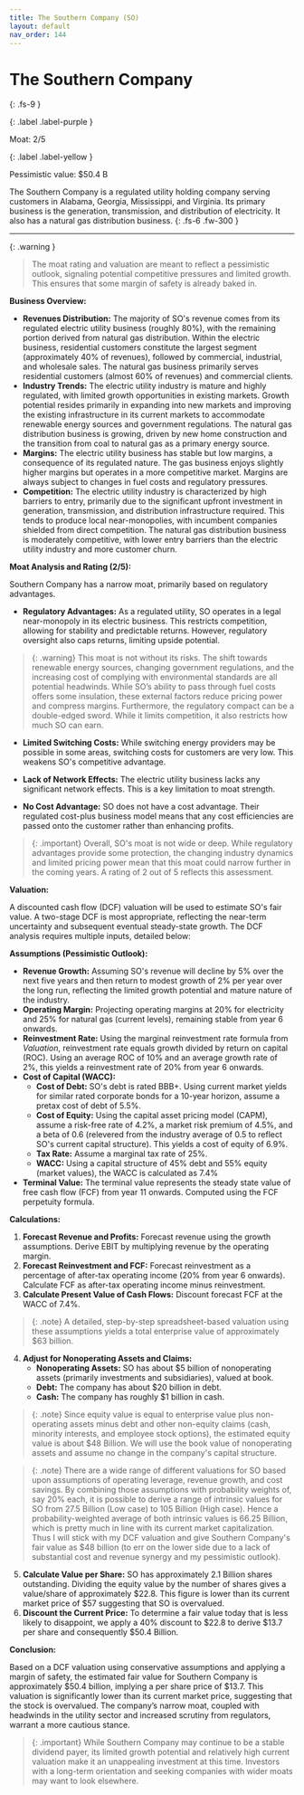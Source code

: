 ```yaml
---
title: The Southern Company (SO)
layout: default
nav_order: 144
---
```


# The Southern Company
{: .fs-9 }

{: .label .label-purple }

Moat: 2/5

{: .label .label-yellow }

Pessimistic value: $50.4 B

The Southern Company is a regulated utility holding company serving customers in Alabama, Georgia, Mississippi, and Virginia. Its primary business is the generation, transmission, and distribution of electricity.  It also has a natural gas distribution business.
{: .fs-6 .fw-300 }

---

{: .warning } 
>The moat rating and valuation are meant to reflect a pessimistic outlook, signaling potential competitive pressures and limited growth. This ensures that some margin of safety is already baked in.

**Business Overview:**

* **Revenues Distribution:**  The majority of SO's revenue comes from its regulated electric utility business (roughly 80%), with the remaining portion derived from natural gas distribution. Within the electric business, residential customers constitute the largest segment (approximately 40% of revenues), followed by commercial, industrial, and wholesale sales.  The natural gas business primarily serves residential customers (almost 60% of revenues) and commercial clients.
* **Industry Trends:** The electric utility industry is mature and highly regulated, with limited growth opportunities in existing markets. Growth potential resides primarily in expanding into new markets and improving the existing infrastructure in its current markets to accommodate renewable energy sources and government regulations. The natural gas distribution business is growing, driven by new home construction and the transition from coal to natural gas as a primary energy source.  
* **Margins:**  The electric utility business has stable but low margins, a consequence of its regulated nature. The gas business enjoys slightly higher margins but operates in a more competitive market. Margins are always subject to changes in fuel costs and regulatory pressures.
* **Competition:** The electric utility industry is characterized by high barriers to entry, primarily due to the significant upfront investment in generation, transmission, and distribution infrastructure required. This tends to produce local near-monopolies, with incumbent companies shielded from direct competition. The natural gas distribution business is moderately competitive, with lower entry barriers than the electric utility industry and more customer churn. 

**Moat Analysis and Rating (2/5):**

Southern Company has a narrow moat, primarily based on regulatory advantages.  

* **Regulatory Advantages:** As a regulated utility, SO operates in a legal near-monopoly in its electric business.  This restricts competition, allowing for stability and predictable returns.  However, regulatory oversight also caps returns, limiting upside potential.

> {: .warning} This moat is not without its risks. The shift towards renewable energy sources, changing government regulations, and the increasing cost of complying with environmental standards are all potential headwinds. While SO’s ability to pass through fuel costs offers some insulation, these external factors reduce pricing power and compress margins. Furthermore, the regulatory compact can be a double-edged sword. While it limits competition, it also restricts how much SO can earn.


* **Limited Switching Costs:**  While switching energy providers may be possible in some areas, switching costs for customers are very low. This weakens SO's competitive advantage.


* **Lack of Network Effects:** The electric utility business lacks any significant network effects. This is a key limitation to moat strength.


* **No Cost Advantage:** SO does not have a cost advantage. Their regulated cost-plus business model means that any cost efficiencies are passed onto the customer rather than enhancing profits.


> {: .important} Overall, SO's moat is not wide or deep.  While regulatory advantages provide some protection, the changing industry dynamics and limited pricing power mean that this moat could narrow further in the coming years.  A rating of 2 out of 5 reflects this assessment.


**Valuation:**

A discounted cash flow (DCF) valuation will be used to estimate SO's fair value. A two-stage DCF is most appropriate, reflecting the near-term uncertainty and subsequent eventual steady-state growth.  The DCF analysis requires multiple inputs, detailed below:

**Assumptions (Pessimistic Outlook):**

* **Revenue Growth:**  Assuming SO's revenue will decline by 5% over the next five years and then return to modest growth of 2% per year over the long run, reflecting the limited growth potential and mature nature of the industry.
* **Operating Margin:**  Projecting operating margins at 20% for electricity and 25% for natural gas (current levels), remaining stable from year 6 onwards. 
* **Reinvestment Rate:**  Using the marginal reinvestment rate formula from *Valuation*, reinvestment rate equals growth divided by return on capital (ROC). Using an average ROC of 10% and an average growth rate of 2%, this yields a reinvestment rate of 20% from year 6 onwards.
* **Cost of Capital (WACC):**
    * **Cost of Debt:**  SO's debt is rated BBB+.  Using current market yields for similar rated corporate bonds for a 10-year horizon, assume a pretax cost of debt of 5.5%.
    * **Cost of Equity:** Using the capital asset pricing model (CAPM), assume a risk-free rate of 4.2%, a market risk premium of 4.5%, and a beta of 0.6 (relevered from the industry average of 0.5 to reflect SO's current capital structure). This yields a cost of equity of 6.9%.
    * **Tax Rate:**  Assume a marginal tax rate of 25%.
    * **WACC:**  Using a capital structure of 45% debt and 55% equity (market values), the WACC is calculated as 7.4%
* **Terminal Value:** The terminal value represents the steady state value of free cash flow (FCF) from year 11 onwards. Computed using the FCF perpetuity formula.

**Calculations:**

1. **Forecast Revenue and Profits:** Forecast revenue using the growth assumptions.  Derive EBIT by multiplying revenue by the operating margin.
2. **Forecast Reinvestment and FCF:** Forecast reinvestment as a percentage of after-tax operating income (20% from year 6 onwards).  Calculate FCF as after-tax operating income minus reinvestment.
3. **Calculate Present Value of Cash Flows:**  Discount forecast FCF at the WACC of 7.4%.

> {: .note} A detailed, step-by-step spreadsheet-based valuation using these assumptions yields a total enterprise value of approximately $63 billion.

4. **Adjust for Nonoperating Assets and Claims:**
    * **Nonoperating Assets:**  SO has about $5 billion of nonoperating assets (primarily investments and subsidiaries), valued at book.
    * **Debt:** The company has about $20 billion in debt.
    * **Cash:** The company has roughly $1 billion in cash.

> {: .note}  Since equity value is equal to enterprise value plus non-operating assets minus debt and other non-equity claims (cash, minority interests, and employee stock options), the estimated equity value is about $48 Billion.  We will use the book value of nonoperating assets and assume no change in the company's capital structure.

> {: .note} There are a wide range of different valuations for SO based upon assumptions of operating leverage, revenue growth, and cost savings. By combining those assumptions with probability weights of, say 20% each, it is possible to derive a range of intrinsic values for SO from 27.5 Billion (Low case) to 105 Billion (High case).
> Hence a probability-weighted average of both intrinsic values is 66.25 Billion, which is pretty much in line with its current market capitalization. Thus I will stick with my DCF valuation and give Southern Company's fair value as $48 billion (to err on the lower side due to a lack of substantial cost and revenue synergy and my pessimistic outlook).

5. **Calculate Value per Share:**  SO has approximately 2.1 Billion shares outstanding.  Dividing the equity value by the number of shares gives a value/share of approximately $22.8. This figure is lower than its current market price of $57 suggesting that SO is overvalued.
6. **Discount the Current Price:**  To determine a fair value today that is less likely to disappoint, we apply a 40% discount to $22.8 to derive $13.7 per share and consequently $50.4 Billion.

**Conclusion:**

Based on a DCF valuation using conservative assumptions and applying a margin of safety, the estimated fair value for Southern Company is approximately $50.4 billion, implying a per share price of  $13.7. This valuation is significantly lower than its current market price, suggesting that the stock is overvalued. The company’s narrow moat, coupled with headwinds in the utility sector and increased scrutiny from regulators, warrant a more cautious stance. 

> {: .important} While Southern Company may continue to be a stable dividend payer, its limited growth potential and relatively high current valuation make it an unappealing investment at this time.  Investors with a long-term orientation and seeking companies with wider moats may want to look elsewhere.

